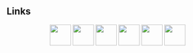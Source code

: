 ## Links

<div align="center">
  <a href="mailto:dima.o.sh@proton.me"><img src="../refs/heads/main/Assets/Images/Logos/Mail.svg" width="48" height="48" /></a>
  <a href="https://gitlab.com/shdima"><img src="../refs/heads/main/Assets/Images/Logos/GitLab.svg" width="48" height="48" /></a>
  <a href="https://github.com/sh-dima"><img src="../refs/heads/main/Assets/Images/Logos/GitHub.svg" width="48" height="48" /></a>
  <a href="https://modrinth.com/user/EsotericEnderman"><img src="../refs/heads/main/Assets/Images/Logos/Modrinth.svg" width="48" height="48" /></a>
  <a href="https://hangar.papermc.io/EsotericEnderman"><img src="../refs/heads/main/Assets/Images/Logos/Hangar.svg" width="48" height="48" /></a>
  <a href="https://www.spigotmc.org/members/esotericenderman.2123396/"><img src="../refs/heads/main/Assets/Images/Logos/SpigotMC.svg" width="48" height="48" /></a>
</div>

